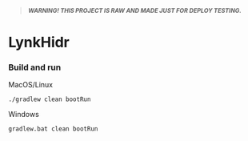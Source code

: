 > <sup>***WARNING! THIS PROJECT IS RAW AND MADE JUST FOR DEPLOY TESTING.***</sup>
# LynkHidr
### Build and run

MacOS/Linux
```
./gradlew clean bootRun
```
Windows
```
gradlew.bat clean bootRun
```
